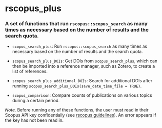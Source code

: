 
# rscopus_plus

### A set of functions that run `rscopus::scopus_search` as many times as necessary based on the number of results and the search quota.

- `scopus_search_plus`: Run `rscopus::scopus_search` as many times as necessary based on the number of results and the search quota.

- `scopus_search_plus_DOIs`: Get DOIs from `scopus_search_plus`, which can then be imported into a reference manager, such as Zotero, to create a list of references.
  
- `scopus_search_plus_additional_DOIs`: Search for additional DOIs after running `scopus_search_plus_DOIs(save_date_time_file = TRUE)`.

- `scopus_comparison`: Compare counts of publications on various topics during a certain period.

*Note.* Before running any of these functions, the user must read in their Scopus API key confidentially (see [rscopus guidelines](https://cran.r-project.org/web/packages/rscopus/vignettes/api_key.html)). An error appears if the key has not been read in.
